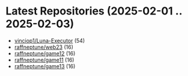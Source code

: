 # Latest Repositories (2025-02-01 .. 2025-02-03)

- [vinciop1/Luna-Executor](https://github.com/vinciop1/Luna-Executor) (54)
- [raffneptune/web23](https://github.com/raffneptune/web23) (16)
- [raffneptune/game12](https://github.com/raffneptune/game12) (16)
- [raffneptune/game11](https://github.com/raffneptune/game11) (16)
- [raffneptune/game13](https://github.com/raffneptune/game13) (16)
